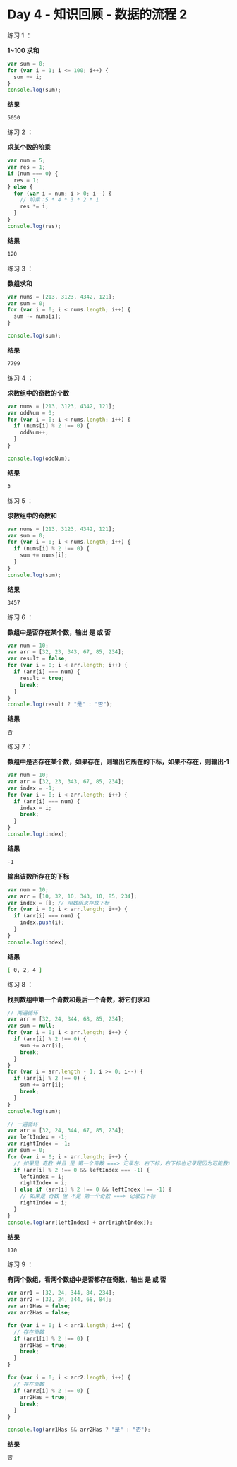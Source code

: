 # Day 4 - 知识回顾 - 数据的流程 2

练习 1 ：

**1~100 求和**

```js
var sum = 0;
for (var i = 1; i <= 100; i++) {
  sum += i;
}
console.log(sum);
```

**结果**

```bash
5050
```

练习 2 ：

**求某个数的阶乘**

```js
var num = 5;
var res = 1;
if (num === 0) {
  res = 1;
} else {
  for (var i = num; i > 0; i--) {
    // 阶乘：5 * 4 * 3 * 2 * 1
    res *= i;
  }
}
console.log(res);
```

**结果**

```bash
120
```

练习 3 ：

**数组求和**

```js
var nums = [213, 3123, 4342, 121];
var sum = 0;
for (var i = 0; i < nums.length; i++) {
  sum += nums[i];
}

console.log(sum);
```

**结果**

```bash
7799
```

练习 4 ：

**求数组中的奇数的个数**

```js
var nums = [213, 3123, 4342, 121];
var oddNum = 0;
for (var i = 0; i < nums.length; i++) {
  if (nums[i] % 2 !== 0) {
    oddNum++;
  }
}

console.log(oddNum);
```

**结果**

```bash
3
```

练习 5 ：

**求数组中的奇数和**

```js
var nums = [213, 3123, 4342, 121];
var sum = 0;
for (var i = 0; i < nums.length; i++) {
  if (nums[i] % 2 !== 0) {
    sum += nums[i];
  }
}
console.log(sum);
```

**结果**

```bash
3457
```

练习 6 ：

**数组中是否存在某个数，输出 是 或 否**

```js
var num = 10;
var arr = [32, 23, 343, 67, 85, 234];
var result = false;
for (var i = 0; i < arr.length; i++) {
  if (arr[i] === num) {
    result = true;
    break;
  }
}
console.log(result ? "是" : "否");
```

**结果**

```bash
否
```

练习 7 ：

**数组中是否存在某个数，如果存在，则输出它所在的下标，如果不存在，则输出-1**

```js
var num = 10;
var arr = [32, 23, 343, 67, 85, 234];
var index = -1;
for (var i = 0; i < arr.length; i++) {
  if (arr[i] === num) {
    index = i;
    break;
  }
}
console.log(index);
```

**结果**

```bash
-1
```

**输出该数所存在的下标**

```js
var num = 10;
var arr = [10, 32, 10, 343, 10, 85, 234];
var index = []; // 用数组来存放下标
for (var i = 0; i < arr.length; i++) {
  if (arr[i] === num) {
    index.push(i);
  }
}
console.log(index);
```

**结果**

```bash
[ 0, 2, 4 ]
```

练习 8 ：

**找到数组中第一个奇数和最后一个奇数，将它们求和**

```js
// 两遍循环
var arr = [32, 24, 344, 68, 85, 234];
var sum = null;
for (var i = 0; i < arr.length; i++) {
  if (arr[i] % 2 !== 0) {
    sum += arr[i];
    break;
  }
}
for (var i = arr.length - 1; i >= 0; i--) {
  if (arr[i] % 2 !== 0) {
    sum += arr[i];
    break;
  }
}
console.log(sum);

// 一遍循环
var arr = [32, 24, 344, 67, 85, 234];
var leftIndex = -1;
var rightIndex = -1;
var sum = 0;
for (var i = 0; i < arr.length; i++) {
  // 如果是 奇数 并且 是 第一个奇数 ===> 记录左、右下标，右下标也记录是因为可能数组里只有一个奇数
  if (arr[i] % 2 !== 0 && leftIndex === -1) {
    leftIndex = i;
    rightIndex = i;
  } else if (arr[i] % 2 !== 0 && leftIndex !== -1) {
    // 如果是 奇数 但 不是 第一个奇数 ===> 记录右下标
    rightIndex = i;
  }
}
console.log(arr[leftIndex] + arr[rightIndex]);
```

**结果**

```bash
170
```

练习 9 ：

**有两个数组，看两个数组中是否都存在奇数，输出 是 或 否**

```js
var arr1 = [32, 24, 344, 84, 234];
var arr2 = [32, 24, 344, 68, 84];
var arr1Has = false;
var arr2Has = false;

for (var i = 0; i < arr1.length; i++) {
  // 存在奇数
  if (arr1[i] % 2 !== 0) {
    arr1Has = true;
    break;
  }
}

for (var i = 0; i < arr2.length; i++) {
  // 存在奇数
  if (arr2[i] % 2 !== 0) {
    arr2Has = true;
    break;
  }
}

console.log(arr1Has && arr2Has ? "是" : "否");
```

**结果**

```bash
否
```
